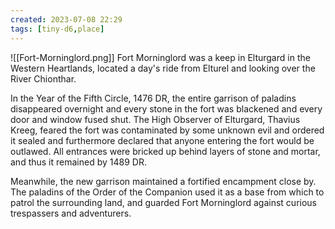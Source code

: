 ```yaml
---
created: 2023-07-08 22:29
tags: [tiny-d6,place]
---
```

![[Fort-Morninglord.png]]
Fort Morninglord was a keep in Elturgard in the Western Heartlands, located a day's ride from Elturel and looking over the River Chionthar.

In the Year of the Fifth Circle, 1476 DR, the entire garrison of paladins disappeared overnight and every stone in the fort was blackened and every door and window fused shut. The High Observer of Elturgard, Thavius Kreeg, feared the fort was contaminated by some unknown evil and ordered it sealed and furthermore declared that anyone entering the fort would be outlawed. All entrances were bricked up behind layers of stone and mortar, and thus it remained by 1489 DR.

Meanwhile, the new garrison maintained a fortified encampment close by. The paladins of the Order of the Companion used it as a base from which to patrol the surrounding land, and guarded Fort Morninglord against curious trespassers and adventurers.
